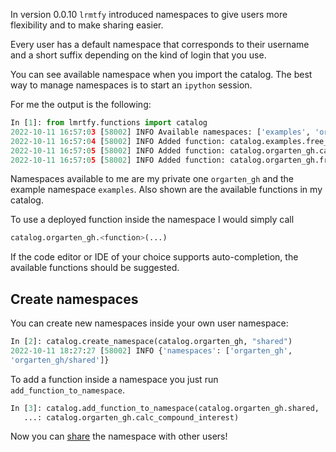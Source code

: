 In version 0.0.10 `lrmtfy` introduced namespaces to give users more flexibility and to make
sharing easier.

Every user has a default namespace that corresponds to their username and a short suffix depending
on the kind of login that you use.

You can see available namespace when you import the catalog. The best way to manage namespaces is 
to start an `ipython` session.

For me the output is the following:
```python title="Importing catalog" linenums="1" hl_lines="2"
In [1]: from lmrtfy.functions import catalog
2022-10-11 16:57:03 [58002] INFO Available namespaces: ['examples', 'orgarten_gh']
2022-10-11 16:57:04 [58002] INFO Added function: catalog.examples.free_fall_lmrtfy
2022-10-11 16:57:05 [58002] INFO Added function: catalog.orgarten_gh.calc_compound_interest
2022-10-11 16:57:05 [58002] INFO Added function: catalog.orgarten_gh.free_fall_lmrtfy
```

Namespaces available to me are my private one `orgarten_gh` and the example namespace `examples`. 
Also shown are the available functions in my catalog. 

To use a deployed function inside the namespace I would simply call

```python title="Using a function in a namespace" linenums="1"
catalog.orgarten_gh.<function>(...)
```

If the code editor or IDE of your choice supports auto-completion, the available functions should
be suggested. 

## Create namespaces

You can create new namespaces inside your own user namespace:
```python title="Creating new namespaces" linenums="1"
In [2]: catalog.create_namespace(catalog.orgarten_gh, "shared")
2022-10-11 18:27:27 [58002] INFO {'namespaces': ['orgarten_gh', 
'orgarten_gh/shared']}
```

To add a function inside a namespace you just run `add_function_to_namespace`.

```python title="Add a function to a namespace" linenums="1"
In [3]: catalog.add_function_to_namespace(catalog.orgarten_gh.shared,
   ...: catalog.orgarten_gh.calc_compound_interest)
```

Now you can [share](sharing/sharing.md) the namespace with other users!
